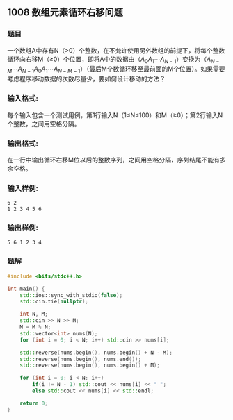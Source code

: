 ## 1008 数组元素循环右移问题

### 题目

一个数组A中存有N（>0）个整数，在不允许使用另外数组的前提下，将每个整数循环向右移M（≥0）个位置，即将A中的数据由（$A_0$$A_1$⋯$A_{N−1}$）变换为（$A_{N−M}$⋯$A_{N−1}$$A_0$$A_1$⋯$A_{N−M−1}$）（最后M个数循环移至最前面的M个位置）。如果需要考虑程序移动数据的次数尽量少，要如何设计移动的方法？

### 输入格式:

每个输入包含一个测试用例，第1行输入N（1≤N≤100）和M（≥0）；第2行输入N个整数，之间用空格分隔。

### 输出格式:

在一行中输出循环右移M位以后的整数序列，之间用空格分隔，序列结尾不能有多余空格。

### 输入样例:

```in
6 2
1 2 3 4 5 6
```

### 输出样例:

```out
5 6 1 2 3 4
```

### 题解

```C++
#include <bits/stdc++.h>

int main() {
    std::ios::sync_with_stdio(false);
    std::cin.tie(nullptr);

    int N, M;
    std::cin >> N >> M;
    M = M % N;
    std::vector<int> nums(N);
    for (int i = 0; i < N; i++) std::cin >> nums[i];

    std::reverse(nums.begin(), nums.begin() + N - M);
    std::reverse(nums.begin(), nums.end());
    std::reverse(nums.begin(), nums.begin() + M);

    for (int i = 0; i < N; i++)
        if(i != N - 1) std::cout << nums[i] << " ";
        else std::cout << nums[i] << std::endl;

    return 0;
}

```

